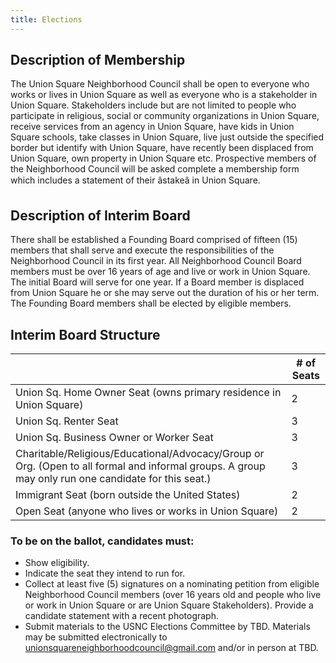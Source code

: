 ```yaml
---
title: Elections
---
```


## Description of Membership

The Union Square Neighborhood Council shall be open to everyone who works or lives in Union Square as well as everyone who is a stakeholder in Union Square. Stakeholders include but are not limited to people who participate in religious, social or community organizations in Union Square, receive services from an agency in Union Square, have kids in Union Square schools, take classes in Union Square, live just outside the specified border but identify with Union Square, have recently been displaced from Union Square, own property in Union Square etc. Prospective members of the Neighborhood Council will be asked complete a membership form which includes a statement of their âstakeâ in Union Square.

## Description of Interim Board

There shall be established a Founding Board comprised of fifteen (15) members that shall serve and execute the responsibilities of the Neighborhood Council in its first year. All Neighborhood Council Board members must be over 16 years of age and live or work in Union Square. The initial Board will serve for one year. If a Board member is displaced from Union Square he or she may serve out the duration of his or her term. The Founding Board members shall be elected by eligible members.

## Interim Board Structure

|                                                                                                                                                     | # of Seats |
|-----------------------------------------------------------------------------------------------------------------------------------------------------|------------|
| Union Sq. Home Owner Seat (owns primary residence in Union Square)                                                                                  | 2          |
| Union Sq. Renter Seat                                                                                                                               | 3          |
| Union Sq. Business Owner or Worker Seat                                                                                                             | 3          |
| Charitable/Religious/Educational/Advocacy/Group or Org. (Open to all formal and informal groups. A group may only run one candidate for this seat.) | 3          |
| Immigrant Seat (born outside the United States)                                                                                                     | 2          |
| Open Seat (anyone who lives or works in Union Square)                                                                                               | 2          |


### To be on the ballot, candidates must:

* Show eligibility.
* Indicate the seat they intend to run for.
* Collect at least five (5) signatures on a nominating petition from eligible Neighborhood Council members (over 16 years old and people who live or work in Union Square or are Union Square Stakeholders).
 Provide a candidate statement with a recent photograph.
* Submit materials to the USNC Elections Committee by TBD. Materials may be submitted electronically
to unionsquareneighborhoodcouncil@gmail.com and/or in person at TBD.

